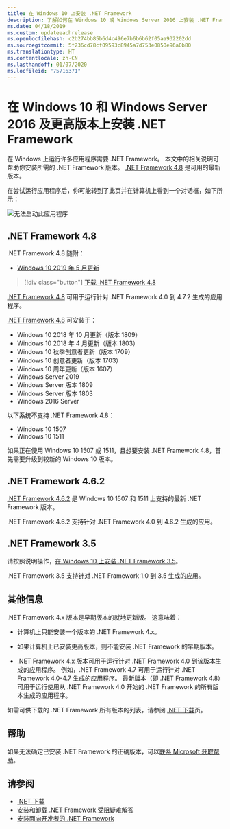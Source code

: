```yaml
---
title: 在 Windows 10 上安装 .NET Framework
description: 了解如何在 Windows 10 或 Windows Server 2016 上安装 .NET Framework。
ms.date: 04/18/2019
ms.custom: updateeachrelease
ms.openlocfilehash: c2b274bb85b6d4c496e7b6b6b62f05aa932202dd
ms.sourcegitcommit: 5f236cd78cf09593c8945a7d753e0850e96a0b80
ms.translationtype: HT
ms.contentlocale: zh-CN
ms.lasthandoff: 01/07/2020
ms.locfileid: "75716371"
---
```

# <a name="install-the-net-framework-on-windows-10-and-windows-server-2016-and-later"></a>在 Windows 10 和 Windows Server 2016 及更高版本上安装 .NET Framework

在 Windows 上运行许多应用程序需要 .NET Framework。 本文中的相关说明可帮助你安装所需的 .NET Framework 版本。 [.NET Framework 4.8](https://github.com/Microsoft/dotnet/tree/master/releases/net48) 是可用的最新版本。

在尝试运行应用程序后，你可能转到了此页并在计算机上看到一个对话框，如下所示：

![无法启动此应用程序](./media/this-application-could-not-be-started.png)

## <a name="net-framework-48"></a>.NET Framework 4.8

.NET Framework 4.8 随附：

- [Windows 10 2019 年 5 月更新](https://support.microsoft.com/help/4028685/windows-10-get-the-update)

> [!div class="button"]
> [下载 .NET Framework 4.8](https://dotnet.microsoft.com/download/dotnet-framework/net48)

[.NET Framework 4.8](https://dotnet.microsoft.com/download/dotnet-framework/net48) 可用于运行针对 .NET Framework 4.0 到 4.7.2 生成的应用程序。

[.NET Framework 4.8](https://dotnet.microsoft.com/download/dotnet-framework/net48) 可安装于：

- Windows 10 2018 年 10 月更新（版本 1809）
- Windows 10 2018 年 4 月更新（版本 1803）
- Windows 10 秋季创意者更新（版本 1709）
- Windows 10 创意者更新（版本 1703）
- Windows 10 周年更新（版本 1607）
- Windows Server 2019
- Windows Server 版本 1809
- Windows Server 版本 1803
- Windows 2016 Server

以下系统不支持 .NET Framework 4.8：

- Windows 10 1507
- Windows 10 1511

如果正在使用 Windows 10 1507 或 1511，且想要安装 .NET Framework 4.8，首先需要升级到较新的 Windows 10 版本。

## <a name="net-framework-462"></a>.NET Framework 4.6.2

[.NET Framework 4.6.2](https://www.microsoft.com/download/details.aspx?id=53345) 是 Windows 10 1507 和 1511 上支持的最新 .NET Framework 版本。

.NET Framework 4.6.2 支持针对 .NET Framework 4.0 到 4.6.2 生成的应用。

## <a name="net-framework-35"></a>.NET Framework 3.5

请按照说明操作，[在 Windows 10 上安装 .NET Framework 3.5](dotnet-35-windows-10.md)。

.NET Framework 3.5 支持针对 .NET Framework 1.0 到 3.5 生成的应用。

## <a name="additional-information"></a>其他信息

.NET Framework 4.x 版本是早期版本的就地更新版。 这意味着：

- 计算机上只能安装一个版本的 .NET Framework 4.x。

- 如果计算机上已安装更高版本，则不能安装 .NET Framework 的早期版本。

- .NET Framework 4.x 版本可用于运行针对 .NET Framework 4.0 到该版本生成的应用程序。 例如，.NET Framework 4.7 可用于运行针对 .NET Framework 4.0-4.7 生成的应用程序。 最新版本（即 .NET Framework 4.8）可用于运行使用从 .NET Framework 4.0 开始的 .NET Framework 的所有版本生成的应用程序。

如需可供下载的 .NET Framework 所有版本的列表，请参阅 [.NET 下载](https://dotnet.microsoft.com/download)页。

## <a name="help"></a>帮助

如果无法确定已安装 .NET Framework 的正确版本，可以[联系 Microsoft 获取帮助](mailto:dotnet-install-help@service.microsoft.com?subject=Install-Help)。

## <a name="see-also"></a>请参阅

- [.NET 下载](https://dotnet.microsoft.com/download)
- [安装和卸载 .NET Framework 受阻疑难解答](troubleshoot-blocked-installations-and-uninstallations.md)
- [安装面向开发者的 .NET Framework](guide-for-developers.md)
